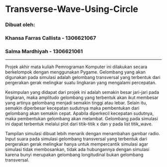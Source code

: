 # Transverse-Wave-Using-Circle

### **Dibuat oleh:**
### **Khansa Farras Callista - 1306621067**
### **Salma Mardhiyah - 1306621061**

-----

Projek akhir mata kuliah Pemrograman Komputer ini dilakukan secara berkelompok dengan menggunakan Pygame. Gelombang yang akan digunakan pada simulasi adalah gelombang transversal yang terbentuk dari pergerakan gerak melingkar suatu lingkaran yang mengalami percepatan. 

Kesimpulan yang didapat dari projek ini adalah semakin besar jari-jari pada lingkaran, maka amplitudo gelombang yang terbentuk akan ikut membesar yang artinya gelombang menjadi semakin tinggi atau lebar. Selain itu, semakin diperbesar kecepatan sudutnya maka pembentukan dari gelombang akan semakin cepat. Apabila diperkecil kecepatan sudutnya, maka pembentukan gelombang akan melambat. Gelombang pada simulasi ini dapat terbentuk melalui plot dari titik-titik x dan y pada list titik_wave. 

Tampilan simulasi dibuat lebih menarik dengan menambahan gambar radio. Input suara pada simulasi gelombang transversal yang terbentuk dari pergerakan gerak melingkar hanya untuk mempercantik simulasi agar simulasi tidak membosankan, tidak ada hubungannya dengan simulasi karena bunyi merupakan gelombang longitudinal bukan gelombang transversal.
